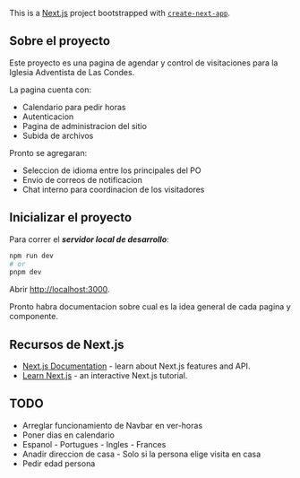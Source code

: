 This is a [Next.js](https://nextjs.org) project bootstrapped with [`create-next-app`](https://nextjs.org/docs/app/api-reference/cli/create-next-app).

## Sobre el proyecto
Este proyecto es una pagina de agendar y control de visitaciones para la Iglesia Adventista de Las Condes.

La pagina cuenta con:
- Calendario para pedir horas
- Autenticacion
- Pagina de administracion del sitio
- Subida de archivos

Pronto se agregaran:
- Seleccion de idioma entre los principales del PO
- Envio de correos de notificacion
- Chat interno para coordinacion de los visitadores

## Inicializar el proyecto

Para correr el ***servidor local de desarrollo***:

```bash
npm run dev
# or
pnpm dev
```

Abrir [http://localhost:3000](http://localhost:3000).

Pronto habra documentacion sobre cual es la idea general de cada pagina y componente.

## Recursos de Next.js

- [Next.js Documentation](https://nextjs.org/docs) - learn about Next.js features and API.
- [Learn Next.js](https://nextjs.org/learn) - an interactive Next.js tutorial.

## TODO
- Arreglar funcionamiento de Navbar en ver-horas
- Poner dias en calendario
- Espanol - Portugues - Ingles - Frances
- Anadir direccion de casa - Solo si la persona elige visita en casa
- Pedir edad persona